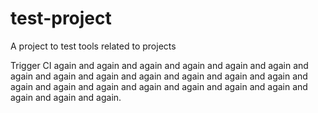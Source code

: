 # test-project
A project to test tools related to projects

Trigger CI again and again and again and again and again and again and again and again and again and again and again and again and again and again and again and again and again and again and again and again and again and again and again.
